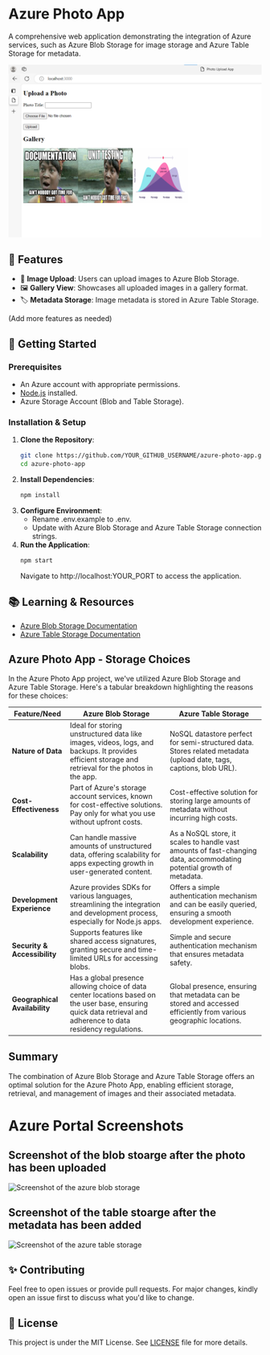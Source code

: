 # Azure Photo App

A comprehensive web application demonstrating the integration of Azure services, such as Azure Blob Storage for image storage and Azure Table Storage for metadata.

![Screenshot of the Application](app-screenshot.png)

## 🌟 Features

- 📌 **Image Upload**: Users can upload images to Azure Blob Storage.
- 🖼️ **Gallery View**: Showcases all uploaded images in a gallery format.
- 🏷️ **Metadata Storage**: Image metadata is stored in Azure Table Storage.
  
(Add more features as needed)

## 🚀 Getting Started

### Prerequisites

- An Azure account with appropriate permissions.
- [Node.js](https://nodejs.org/) installed.
- Azure Storage Account (Blob and Table Storage).

### Installation & Setup

1. **Clone the Repository**:
   ```bash
   git clone https://github.com/YOUR_GITHUB_USERNAME/azure-photo-app.git
   cd azure-photo-app
2. **Install Dependencies**:
    ```bash
    npm install
3. **Configure Environment**:
    - Rename .env.example to .env.
    - Update with Azure Blob Storage and Azure Table Storage connection strings.
4. **Run the Application**:
    ```bash
    npm start
    ```
    Navigate to http://localhost:YOUR_PORT to access the application.

## 📚 Learning & Resources

- [Azure Blob Storage Documentation](https://docs.microsoft.com/en-us/azure/storage/blobs/)
- [Azure Table Storage Documentation](https://docs.microsoft.com/en-us/azure/storage/tables/)


## Azure Photo App - Storage Choices

In the Azure Photo App project, we've utilized Azure Blob Storage and Azure Table Storage. Here's a tabular breakdown highlighting the reasons for these choices:

| Feature/Need                 | Azure Blob Storage                                                                                                                                                           | Azure Table Storage                                                                                                      |
|------------------------------|------------------------------------------------------------------------------------------------------------------------------------------------------------------------------|--------------------------------------------------------------------------------------------------------------------------|
| **Nature of Data**           | Ideal for storing unstructured data like images, videos, logs, and backups. It provides efficient storage and retrieval for the photos in the app.                              | NoSQL datastore perfect for semi-structured data. Stores related metadata (upload date, tags, captions, blob URL).        |
| **Cost-Effectiveness**       | Part of Azure's storage account services, known for cost-effective solutions. Pay only for what you use without upfront costs.                                                 | Cost-effective solution for storing large amounts of metadata without incurring high costs.                               |
| **Scalability**              | Can handle massive amounts of unstructured data, offering scalability for apps expecting growth in user-generated content.                                                     | As a NoSQL store, it scales to handle vast amounts of fast-changing data, accommodating potential growth of metadata.      |
| **Development Experience**   | Azure provides SDKs for various languages, streamlining the integration and development process, especially for Node.js apps.                                                  | Offers a simple authentication mechanism and can be easily queried, ensuring a smooth development experience.              |
| **Security & Accessibility** | Supports features like shared access signatures, granting secure and time-limited URLs for accessing blobs.                                                                    | Simple and secure authentication mechanism that ensures metadata safety.                                                  |
| **Geographical Availability**| Has a global presence allowing choice of data center locations based on the user base, ensuring quick data retrieval and adherence to data residency regulations.               | Global presence, ensuring that metadata can be stored and accessed efficiently from various geographic locations.          |

## Summary

The combination of Azure Blob Storage and Azure Table Storage offers an optimal solution for the Azure Photo App, enabling efficient storage, retrieval, and management of images and their associated metadata.

# Azure Portal Screenshots

## Screenshot of the blob stoarge after the photo has been uploaded
![Screenshot of the azure blob storage](azure-blob-storage-screenshot.png)

## Screenshot of the table stoarge after the metadata has been added
![Screenshot of the azure table storage](azure-table-storage-screenshot.png)


## ✨ Contributing

Feel free to open issues or provide pull requests. For major changes, kindly open an issue first to discuss what you'd like to change.

## 📜 License

This project is under the MIT License. See [LICENSE](LICENSE) file for more details.